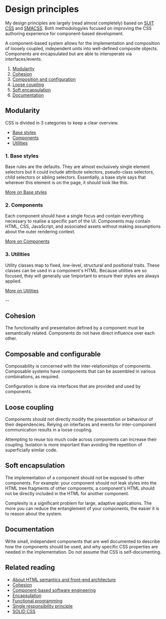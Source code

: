 # Design principles

My design principles are largely (read almost completely) based on [SUIT CSS](https://github.com/suitcss/suit/tree/master/doc) and [SMACSS](https://smacss.com/). Both methodologyies focused on improving the CSS authoring experience for component-based development.

A component-based system allows for the implementation and composition of loosely coupled, independent units into well-defined composite objects. Components are encapsulated but are able to interoperate via interfaces/events.

1. [Modularity](#modularity)
2. [Cohesion](#cohesion)
3. [Composition and configuration](#composition)
4. [Loose coupling](#coupling)
5. [Soft encapsulation](#encapsulation)
6. [Documentation](#documentation)

<a name="modularity"></a>
## Modularity
CSS is divided in 3 categories to keep a clear overview.

* [Base styles](design-principles/base-styles.md)
* [Components](design-principles/components.md)
* [Utilities](design-principles/utilities.md)

### 1. Base styles
Base rules are the defaults. They are almost exclusively single element selectors but it could include attribute selectors, pseudo-class selectors, child selectors or sibling selectors. Essentially, a base style says that wherever this element is on the page, it should look like this.

[More on Base styles](base-styles.md)

### 2. Components
Each component should have a single focus and contain everything necessary to realise a specific part of the UI. Components may contain HTML, CSS, JavaScript, and associated assets without making assumptions about the outer rendering context.

[More on Components](components.md)

### 3. Utilities
Utility classes map to fixed, low-level, structural and positional traits. These classes can be used in a component's HTML. Because utilities are so focused, they will generally use !important to ensure their styles are always applied.

[More on Utilities](utilities.md)

--

<a name="cohesion"></a>
## Cohesion

The functionality and presentation defined by a component must be semantically
related. Components do not have direct influence over each other.

<a name="composition"></a>
## Composable and configurable

Composability is concerned with the inter-relationships of components.
Composable systems have components that can be assembled in various
combinations, as required.

Configuration is done via interfaces that are provided and used by components.

<a name="coupling"></a>
## Loose coupling

Components should not directly modify the presentation or behaviour of their
dependencies. Relying on interfaces and events for inter-component
communication results in a loose coupling.

Attempting to reuse too much code across components can increase their
coupling. Isolation is more important than avoiding the repetition of
superficially similar code.

<a name="encapsulation"></a>
## Soft encapsulation

The implementation of a component should not be exposed to other components.
For example: your component should not leak styles into the HTML tree fragments
of other components; a component's HTML should not be directly included in the
HTML for another component.

Complexity is a significant problem for large, adaptive applications. The more
you can reduce the entanglement of your components, the easier it is to reason
about the system.

<a name="documentation"></a>
## Documentation

Write small, independent components that are well documented to describe how
the components should be used, and why specific CSS properties are needed in
the implementation. Do not assume that CSS is self-documenting.

## Related reading

* [About HTML semantics and front-end architecture](http://nicolasgallagher.com/about-html-semantics-front-end-architecture/)
* [Cohesion](http://en.wikipedia.org/wiki/Cohesion_(computer_science))
* [Component-based software engineering](http://en.wikipedia.org/wiki/Component-based_software_engineering)
* [Encapsulation](http://en.wikipedia.org/wiki/Encapsulation_(object-oriented_programming))
* [Functional programming](http://en.wikipedia.org/wiki/Functional_programming)
* [Single responsibility principle](http://en.wikipedia.org/wiki/Single_responsibility_principle)
* [SOLID CSS](http://blog.millermedeiros.com/solid-css/)
